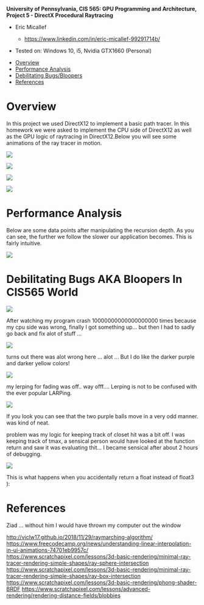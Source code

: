 **University of Pennsylvania, CIS 565: GPU Programming and Architecture,
Project 5 - DirectX Procedural Raytracing**

* Eric Micallef
  * https://www.linkedin.com/in/eric-micallef-99291714b/
  
* Tested on: Windows 10, i5, Nvidia GTX1660 (Personal)

- [Overview](#Overview)
- [Performance Analysis](#Performance-Analysis)
- [Debilitating Bugs/Bloopers](#Debilitating-Bugs-AKA-Bloopers-In-CIS565-World)
- [References](#References)

# Overview

In this project we used DirectX12 to implement a basic path tracer. In this homework we were asked to implement the CPU side of DirectX12  as well as the GPU logic of raytracing in DirectX12.Below you will see some animations of the ray tracer in motion.

![](images/sceenshot.PNG)

![](images/done.gif)

![](images/lighting.gif)

![](images/pivot.gif)

# Performance Analysis

Below are some data points after manipulating the recursion depth. As you can see, the further we follow the slower our application becomes. This is fairly intuitive.

![](images/FPS.png)

# Debilitating Bugs AKA Bloopers In CIS565 World

![](images/looks_close_enough.PNG)

After watching my program crash 10000000000000000000 times because my cpu side was wrong, finally I got something up... but then I had to sadly go back and fix alot of stuff ... 

![](images/fuzzy.PNG)

turns out there was alot wrong here ... alot ... But I do like the darker purple and darker yellow colors!

![](images/wtf.PNG)

my lerping for fading was off.. way offf.... Lerping is not to be confused with the ever popular LARPing.

![](images/weird_balls.gif)

If you look you can see that the two purple balls move in a very odd manner. was kind of neat.

problem was my logic for keeping track of closet hit was a bit off. I was keeping track of tmax, a sensical person would have looked at the function return and saw it was evaluating thit... I became sensical after about 2 hours of debugging.

![](images/floatvsfloat3.gif)

This is what happens when you accidentally return a float instead of float3 ): 

# References

Ziad ... without him I would have thrown my computer out the window

http://viclw17.github.io/2018/11/29/raymarching-algorithm/
https://www.freecodecamp.org/news/understanding-linear-interpolation-in-ui-animations-74701eb9957c/	
https://www.scratchapixel.com/lessons/3d-basic-rendering/minimal-ray-tracer-rendering-simple-shapes/ray-sphere-intersection
https://www.scratchapixel.com/lessons/3d-basic-rendering/minimal-ray-tracer-rendering-simple-shapes/ray-box-intersection
https://www.scratchapixel.com/lessons/3d-basic-rendering/phong-shader-BRDF
https://www.scratchapixel.com/lessons/advanced-rendering/rendering-distance-fields/blobbies

